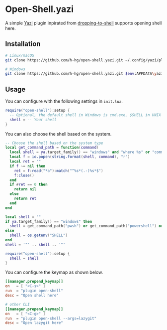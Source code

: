 # Open-Shell.yazi

A simple [Yazi](https://github.com/sxyazi/yazi) plugin inpirated from [dropping-to-shell](https://yazi-rs.github.io/docs/tips/#dropping-to-shell) supports opening shell here.

## Installation

```sh
# Linux/macOS
git clone https://github.com/h-hg/open-shell.yazi.git ~/.config/yazi/plugins/open-shell.yazi

# Windows
git clone https://github.com/h-hg/open-shell.yazi.git $env:APPDATA\yazi\config\plugins\open-shell.yazi
```

## Usage

You can configure with the following settings in `init.lua`.

```lua
require("open-shell"):setup {
  -- Optional, the default shell in Windows is cmd.exe, $SHELL in UNIX
  shell = -- Your shell
}
```

You can also choose the shell based on the system.

```lua
-- Choose the shell based on the system type
local get_command_path = function(command)
  local shell = ya.target_family() == "windows" and "where %s" or "command -v %s"
  local f = io.popen(string.format(shell, command), "r")
  local ret = ""
  if f ~= nil then
    ret = f:read("*a"):match("^%s*(.-)%s*$")
    f:close()
  end
  if #ret == 0 then
    return nil
  else
    return ret
  end
end

local shell = ""
if ya.target_family() == "windows" then
  shell = get_command_path("pwsh") or get_command_path("powershell") or os.getenv("ComSpec")
else
  shell = os.getenv("SHELL")
end
shell = '"' .. shell .. '"'

require("open-shell"):setup {
  shell = shell
}
```

You can configure the keymap as shown below.

```toml
[[manager.prepend_keymap]]
on   = [ "<C-s>" ]
run  = "plugin open-shell"
desc = "Open shell here"

# other CLI
[[manager.prepend_keymap]]
on   = [ "<C-g>" ]
run  = "plugin open-shell --args=lazygit"
desc = "Open lazygit here"
```
